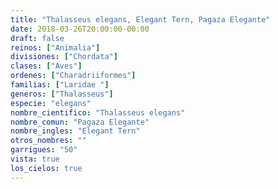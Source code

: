 ```yaml
---
title: "Thalasseus elegans, Elegant Tern, Pagaza Elegante"
date: 2018-03-26T20:00:00-00:00
draft: false
reinos: ["Animalia"]
divisiones: ["Chordata"]
clases: ["Aves"]
ordenes: ["Charadriiformes"]
familias: ["Laridae "]
generos: ["Thalasseus"]
especie: "elegans"
nombre_cientifico: "Thalasseus elegans"
nombre_comun: "Pagaza Elegante"
nombre_ingles: "Elegant Tern"
otros_nombres: ""
garrigues: "50"
vista: true
los_cielos: true
---
```

